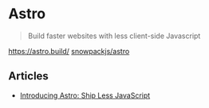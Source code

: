 # Astro

> Build faster websites with less client-side Javascript

https://astro.build/
[snowpackjs/astro](https://github.com/snowpackjs/astro)



## Articles

* [Introducing Astro: Ship Less JavaScript](https://astro.build/blog/introducing-astro)

